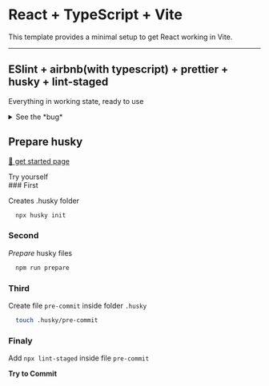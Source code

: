 # React + TypeScript + Vite

This template provides a minimal setup to get React working in Vite.

---

## ESlint + airbnb(with typescript) + prettier + husky + lint-staged

Everything in working state, ready to use

<details>
  <summary>See the *bug*</summary>
  I couldn't figure out how to not include this rule
  `vite` should be in devDep. but eslint tells, that it needs to be in regular Dependencies

> So this works just fine

```cjs
rules: {
    'import/no-extraneous-dependencies': [
      'error',
      {
        devDependencies: ['vite.config.ts'],
        optionalDependencies: ['vite.config.ts'],
        peerDependencies: ['vite.config.ts'],
      },
    ],
  },
```

</details>

## Prepare husky

[🐶 get started page](https://typicode.github.io/husky/get-started.html)


</details>
  <summary>Try yourself</summary>
### First

Creates .husky folder

```bash
  npx husky init
```

### Second

_Prepare_ husky files

```bash
  npm run prepare
```

### Third

Create file `pre-commit` inside folder `.husky`

```bash
  touch .husky/pre-commit
```

### Finaly

Add `npx lint-staged` inside file `pre-commit`

**Try to Commit**
</details>
